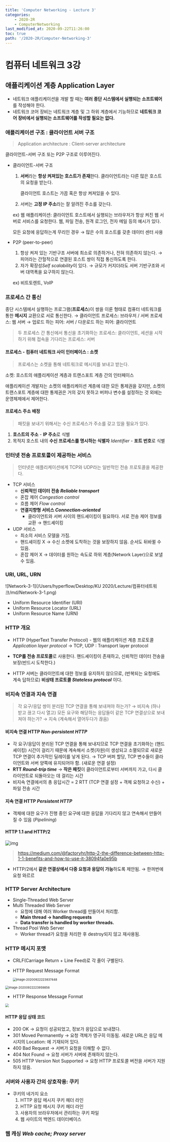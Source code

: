 ```yaml
---
title: 'Computer Networking - Lecture 3'
categories:
    - 2020-2R
    - ComputerNetworking
last_modified_at: 2020-09-22T11:26:00
toc: true
path: '/2020-2R/Computer-Networking-3'
---
```


# 컴퓨터 네트워크 3강

## 애플리케이션 계층 Application Layer

- 네트워크 애플리케이션을 개발 할 때는 **여러 종단 시스템에서 실행되는 소프트웨어**를 작성해야 한다.
- 네트워크 코어 장비는 네트워크 계층 및 그 하위 계층에서 기능하므로 **네트워크 코어 장비에서 실행되는 소프트웨어를 작성할 필요는 없다.**

### 애플리케이션 구조 : 클라이언트 서버 구조

> Application architecture : Client-server architecture

클라이언트-서버 구조 또는 P2P 구조로 이루어진다.

- 클라이언트-서버 구조

  1. **서버**라는 **항상 켜져있는 호스트가 존재**한다.
     클라이언트라는 다른 많은 호스트의 요청을 받는다.

     클라이언트 호스트는 가끔 혹은 항상 켜져있을 수 있다.

  2. 서버는 **고정 IP 주소**라는 잘 알려진 주소를 갖는다.

  ex) 웹 애플리케이션: 클라이언트 호스트에서 실행되는 브라우저가 항상 켜진 웹 서버로 서비스를 요청한다.
  웹, 파일 전송, 원격 로그인, 전자 메일 등의 예시가 있다.

  모든 요청에 응답하는게 무리인 경우 → 많은 수의 호스트를 갖춘 데이터 센터 사용

- P2P (peer-to-peer)

  1. 항상 켜져 있는 기반구조 서버에 최소로 의존하거나, 전혀 의존하지 않는다.
     → 피어라는 간헐적으로 연결된 호스트 쌍이 직접 통신하도록 한다.
  2. 자가 확장성*Self scalability*이 있다.
     → 규모가 커지더라도 서버 기반구조와 서버 대역폭을 요구하지 않는다.

  ex) 비트토렌트, VoIP

### 프로세스 간 통신

종단 시스템에서 실행하는 프로그램(**프로세스**)이 쌍을 이룬 형태로 컴퓨터 네트워크를 통한 **메시지** 교환으로 서로 통신한다.
→ 클라이언트 프로세스: 브라우저 / 서버 프로세스: 웹 서버
→ 업로드 하는 피어: 서버 / 다운로드 하는 피어: 클라이언트

> 두 프로세스 간 통신에서 통신을 초기화하는 프로세스: 클라이언트,
> 세션을 시작하기 위해 접속을 기다리는 프로세스: 서버

#### 프로세스 - 컴퓨터 네트워크 사이 인터페이스 : 소켓

> 프로세스는 소켓을 통해 네트워크로 메시지를 보내고 받는다.

소켓: 호스트의 애플리케이션 계층과 트랜스포트 계층 간의 인터페이스

애플리케이션 개발자는 소켓의 애플리케이션 계층에 대한 모든 통제권을 갖지만, 소켓의 트랜스포트 계층에 대한 통제권은 거의 갖지 못하고 버퍼나 변수를 설정하는 것 외에는 운영체제에서 제어한다.

#### 프로세스 주소 배정

> 패킷을 보내기 위해서는 수신 프로세스가 주소를 갖고 있을 필요가 있다.

1. **호스트의 주소** - **IP 주소**로 식별
2. 목적지 호스트 내의 **수신 프로세스를 명시하는 식별자** *Identifier* - **포트 번호**로 식별

### 인터넷 전송 프로토콜이 제공하는 서비스

> 인터넷은 애플리케이션에게 TCP와 UDP라는 일반적인 전송 프로토콜을 제공한다.

- TCP 서비스
  - **신뢰적인 데이터 전송 *Reliable transport***
  - 혼잡 제어 *Congestion control*
  - 흐름 제어 *Flow control*
  - **연결지향형 서비스 *Connection-oriented***
    - 클라이언트와 서버 사이의 핸드셰이킹이 필요하다.
      서로 전송 제어 정보를 교환 → 핸드셰이킹
- UDP 서비스
  - 최소의 서비스 모델을 가짐.
  - 핸드셰이킹 X → 수신 소켓에 도착하는 것을 보장하지 않음. 순서도 뒤바뀔 수 있음.
  - 혼잡 제어 X → 데이터를 원하는 속도로 하위 계층(Network Layer)으로 보낼 수 있음.

### URI, URL, URN

![Network-3-1](/Users/hyperflow/Desktop/KU 2020/Lecture/컴퓨터네트워크/md/Network-3-1.png)

- Uniform Resource Identifier (URI)
- Uniform Resource Locator (URL)
- Uniform Resource Name (URN)

### HTTP 개요

- HTTP (HyperText Transfer Protocol) - 웹의 애플리케이션 계층 프로토콜 *Application layer protocol*
  → TCP, UDP : Transport layer protocol

- **TCP를 전송 프로토콜**로 사용한다.
  핸드셰이킹이 존재하고, 신뢰적인 데이터 전송을 보장(반드시 도착한다.)
- HTTP 서버는 클라이언트에 대한 정보를 유지하지 않으므로, (반복되는 요청에도 계속 답하므로)
  **비상태 프로토콜 *Stateless protocol*** 이다.

### 비지속 연결과 지속 연결

> 각 요구/응답 쌍이 분리된 TCP 연결을 통해 보내져야 하는가? → 비지속 (하나 받고 끊고 다시 열고)
> 모든 요구와 해당하는 응답들이 같은 TCP 연결상으로 보내져야 하는가? → 지속 (계속해서 열어두다가 끊음)

#### 비지속 연결 HTTP *Non-persistent HTTP*

- 각 요구/응답이 분리된 TCP 연결을 통해 보내지므로 TCP 연결을 초기화하는 (핸드셰이킹) 시간이 걸리기 때문에 계속해서 소켓(자원)이 생성되고 소멸되므로 새로운 TCP 연결이 추가적인 딜레이를 낳게 된다.
  → TCP 버퍼 할당, TCP 변수들이 클라이언트와 서버 양쪽에 유지되어야 함. (새로운 연결 설정)
- **RTT *Round-trip time***
  → **작은 패킷**이 클라이언트로부터 서버까지 가고, 다시 클라이언트로 되돌아오는 데 걸리는 시간
- 비지속 연결에서의 총 응답시간 = 2 RTT (TCP 연결 설정 + 객체 요청하고 수신) + 파일 전송 시간

#### 지속 연결 HTTP *Persistent HTTP*

- 객체에 대한 요구가 진행 중인 요구에 대한 응답을 기다리지 않고 연속해서 만들어질 수 있음 (*Pipelining*)

#### HTTP 1.1 and HTTP/2

<img src="./Network-3-2.png" alt="img"  />

> https://medium.com/@factoryhr/http-2-the-difference-between-http-1-1-benefits-and-how-to-use-it-38094fa0e95b

- HTTP/2에서 **같은 연결상에서 다중 요청과 응답이 가능**하도록 제안됨. → 한꺼번에 요청 와르르

### HTTP Server Architecture

- Single-Threaded Web Server
- Multi Threaded Web Server
  - 요청에 대해 여러 Worker thread를 만들어서 처리함.
  - **Main thread → handling requests**
  - **Data transfer is handled by worker threads.**
- Thread Pool Web Server
  - Worker thread가 요청을 처리한 후 destroy되지 않고 재사용됨.

### HTTP 메시지 포맷

- CRLF(Carriage Return + Line Feed)로 각 줄이 구별된다.

- HTTP Request Message Format

  <img src="./Network-3-3.png" alt="image-20200922223837448" style="zoom: 67%;" />

<img src="./Network-3-4.png" alt="image-20200922223959856" style="zoom:67%;" />

- HTTP Response Message Format

<img src="./Network-3-5.png" style="zoom:67%;" />

#### HTTP 응답 상태 코드

- 200 OK
  → 요청이 성공되었고, 정보가 응답으로 보내졌다.
- 301 Moved Permanently
  → 요청 객체가 영구히 이동됨. 새로운 URL은 응답 메시지의 Location: 에 기재되어 있다.
- 400 Bad Request
  → 서버가 요청을 이해할 수 없다.
- 404 Not Found
  → 요청 서버가 서버에 존재하지 않는다.
- 505 HTTP Version Not Supported
  → 요청 HTTP 프로토콜 버전을 서버가 지원하지 않음.

### 서버와 사용자 간의 상호작용: 쿠키

- 쿠키의 네가지 요소
  1. HTTP 응답 메시지 쿠키 헤더 라인
  2. HTTP 요청 메시지 쿠키 헤더 라인
  3. 사용자의 브라우저에서 관리하는 쿠키 파일
  4. 웹 사이트의 백엔드 데이터베이스

### 웹 캐싱 *Web cache; Proxy server*



